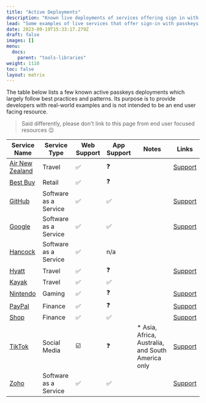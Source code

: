 ```yaml
---
title: "Active Deployments"
description: "Known live deployments of services offering sign in with passkeys"
lead: "Some examples of live services that offer sign-in with passkeys."
date: 2023-09-19T15:33:17.279Z
draft: false
images: []
menu:
  docs:
    parent: "tools-libraries"
weight: 1110
toc: false
layout: matrix
---
```


The table below lists a few known active passkeys deployments which largely follow best practices and patterns. Its purpose is to provide developers with real-world examples and is not intended to be an end user facing resource.

> Said differently, please don't link to this page from end user focused resources 😉


| Service Name                                      | Service Type          | Web Support | App Support | Notes                                             | Links                                                                                                                            |
|---------------------------------------------------|-----------------------|-------------|-------------|---------------------------------------------------|----------------------------------------------------------------------------------------------------------------------------------|
| [Air New Zealand](https://www.airnewzealand.com/) | Travel                | ✅           | ❓           |                                                   | [Support](https://www.airnewzealand.com/cyber-security-account-protection)                                                       |
| [Best Buy](https://www.bestbuy.com)               | Retail                | ✅           | ❓           |                                                   |                                                                                                                                  |
| [GitHub](https://github.com)                      | Software as a Service | ✅           | ✅           |                                                   | [Support](https://docs.github.com/en/authentication/authenticating-with-a-passkey/about-passkeys)                                |
| [Google](https://accounts.google.com)             | Software as a Service | ✅           | ✅           |                                                   | [Support](https://support.google.com/accounts/answer/13548313?hl=en)                                                             |
| [Hancock](https://hancock.ink/)                   | Software as a Service | ✅           | n/a         |                                                   |                                                                                                                                  |
| [Hyatt](https://hyatt.com)                        | Travel                | ✅           | ❓           |                                                   | [Support](https://www.hyatt.com/en-US/member/passkey/what-is-passkey)                                                            |
| [Kayak](https://www.kayak.com/)                   | Travel                | ✅           | ✅           |                                                   |                                                                                                                                  |
| [Nintendo](https://www.nintendo.com/)             | Gaming                | ✅           | ❓           |                                                   | [Support](https://en-americas-support.nintendo.com/app/answers/detail/a_id/62531)                                                |
| [PayPal](https://www.paypal.com/)                 | Finance               | ✅           | ❓           |                                                   | [Support](https://www.paypal.com/us/cshelp/article/what-is-a-passkey-and-how-do-i-use-it-to-log-in-to-my-paypal-account-help997) |
| [Shop](https://shop.app/)                         | Finance               | ✅           | ✅           |                                                   | [Support](https://help.shop.app/hc/en-us/articles/12637752526868-Set-up-a-Shop-Passkey)                                          |
| [TikTok](https://www.tiktok.com/)                 | Social Media          | ☑️           | ❓           | * Asia, Africa, Australia, and South America only | [Support](https://support.tiktok.com/en/log-in-troubleshoot/log-in/log-in-with-a-passkey)                                        |
| [Zoho](https://www.zoho.com/)                     | Software as a Service | ✅           | ✅           |                      | [Support](https://help.zoho.com/portal/en/kb/accounts/sign-in-za/articles/passkey)                                               |

